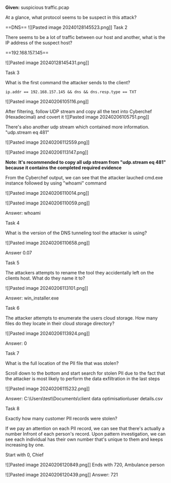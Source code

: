
**Given:** 
suspicious traffic.pcap



At a glance, what protocol seems to be suspect in this attack?

==DNS==
![[Pasted image 20240128145523.png]]
Task 2

There seems to be a lot of traffic between our host and another, what is the IP address of the suspect host?

==192.168.157.145==

![[Pasted image 20240128145431.png]]

Task 3

What is the first command the attacker sends to the client?

```
ip.addr == 192.168.157.145 && dns && dns.resp.type == TXT

```
![[Pasted image 20240206105116.png]]


After filtering, follow UDP stream and copy all the text into Cyberchef (Hexadecimal) and covert it 
![[Pasted image 20240206105751.png]]





There's also another udp stream which contained more information. "udp.stream eq 481"

![[Pasted image 20240206112559.png]]


![[Pasted image 20240206113147.png]]


**Note: It's recommended to copy all udp stream from "udp.stream eq 481" because it contains the completed required evidence**


From the Cyberchef output, we can see that the attacker lauched cmd.exe instance followed by using "whoami" command

![[Pasted image 20240206110014.png]]


![[Pasted image 20240206110059.png]]





Answer: whoami

Task 4

What is the version of the DNS tunneling tool the attacker is using?

![[Pasted image 20240206110658.png]]

Answer 0.07



Task 5

The attackers attempts to rename the tool they accidentally left on the clients host. What do they name it to?

![[Pasted image 20240206113101.png]]

Answer: win_installer.exe


Task 6

The attacker attempts to enumerate the users cloud storage. How many files do they locate in their cloud storage directory?

![[Pasted image 20240206113924.png]]


Answer: 0

Task 7

What is the full location of the PII file that was stolen?

Scroll down to the bottom and start search for stolen PII due to the fact that the attacker is most likely to perform the data exfiltration in the last steps

![[Pasted image 20240206115232.png]]

Answer: C:\Users\test\Documents\client data optimisation\user details.csv

Task 8

Exactly how many customer PII records were stolen?

If we pay an attention on each PII record, we can see that there's actually a number Infront of each person's record. Upon pattern  investigation, we can see each individual has their own number that's unique to them and keeps increasing by one.

Start with 0, Chief

![[Pasted image 20240206120849.png]]
Ends with 720, Ambulance person


![[Pasted image 20240206120439.png]]
Answer: 721
